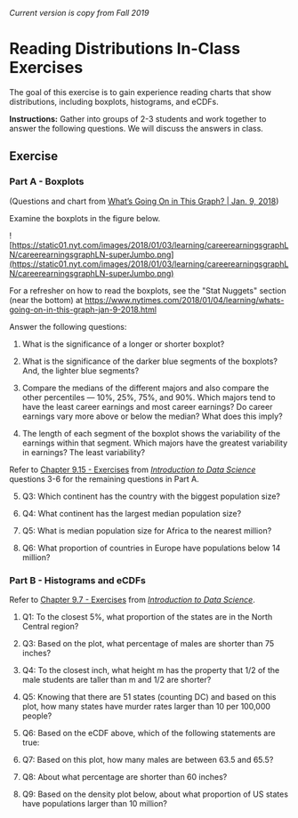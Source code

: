 *Current version is copy from Fall 2019*

# Reading Distributions In-Class Exercises

The goal of this exercise is to gain experience reading charts that show distributions, including boxplots, histograms, and eCDFs.
 
**Instructions:** Gather into groups of 2-3 students and work together to answer the following questions.  We will discuss the answers in class.

## Exercise

### Part A - Boxplots

(Questions and chart from [What’s Going On in This Graph? | Jan. 9, 2018](https://www.nytimes.com/2018/01/04/learning/whats-going-on-in-this-graph-jan-9-2018.html))

Examine the boxplots in the figure below.

![https://static01.nyt.com/images/2018/01/03/learning/careerearningsgraphLN/careerearningsgraphLN-superJumbo.png](https://static01.nyt.com/images/2018/01/03/learning/careerearningsgraphLN/careerearningsgraphLN-superJumbo.png)

For a refresher on how to read the boxplots, see the "Stat Nuggets" section (near the bottom) at https://www.nytimes.com/2018/01/04/learning/whats-going-on-in-this-graph-jan-9-2018.html

Answer the following questions:

1) What is the significance of a longer or shorter boxplot? 

2) What is the significance of the darker blue segments of the boxplots? And, the lighter blue segments?

3) Compare the medians of the different majors and also compare the other percentiles — 10%, 25%, 75%, and 90%. Which majors tend to have the least career earnings and most career earnings? Do career earnings vary more above or below the median? What does this imply?

4) The length of each segment of the boxplot shows the variability of the earnings within that segment.  Which majors have the greatest variability in earnings? The least variability? 

Refer to [Chapter 9.15 - Exercises](https://rafalab.github.io/dsbook/distributions.html#exercises-16) from [*Introduction to Data Science*](https://rafalab.github.io/dsbook/) questions 3-6 for the remaining questions in Part A.

5) Q3: Which continent has the country with the biggest population size?

6) Q4: What continent has the largest median population size?

7) Q5: What is median population size for Africa to the nearest million?

8) Q6: What proportion of countries in Europe have populations below 14 million?

### Part B - Histograms and eCDFs

Refer to [Chapter 9.7 - Exercises](https://rafalab.github.io/dsbook/distributions.html#exercises-15) from [*Introduction to Data Science*](https://rafalab.github.io/dsbook/).

1) Q1: To the closest 5%, what proportion of the states are in the North Central region?

2) Q3: Based on the plot, what percentage of males are shorter than 75 inches?

3) Q4: To the closest inch, what height m has the property that 1/2 of the male students are taller than m and 1/2 are shorter?

4) Q5: Knowing that there are 51 states (counting DC) and based on this plot, how many states have murder rates larger than 10 per 100,000 people?

5) Q6: Based on the eCDF above, which of the following statements are true:

6) Q7: Based on this plot, how many males are between 63.5 and 65.5?

7) Q8: About what percentage are shorter than 60 inches?

8) Q9: Based on the density plot below, about what proportion of US states have populations larger than 10 million?
